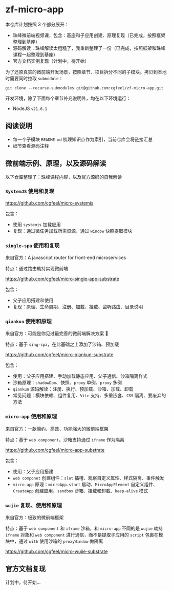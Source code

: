 # zf-micro-app

本仓库计划按照 3 个部分展开：

- 珠峰微前端视频课，包含：基座和子应用创建、原理复现（已完成，按照框架整理到基座）
- 源码解读：珠峰解读太粗糙了，我重新整理了一份（已完成，按照框架和珠峰课程一起整理到基座）
- 官方文档实例复现（计划中，待开始）

为了还原真实的微前端开发场景，按照章节、项目拆分不同的子模块。拷贝到本地时需要同时拉取 `submodule`：

```
git clone --recurse-submodules git@github.com:cgfeel/zf-micro-app.git
```

开发环境，除了下面每个章节补充说明外，均在以下环境运行：

- NodeJS `v21.6.1`

## 阅读说明

- 每一个子模块 `README.md` 梳理知识点作为索引，当前仓库会将链接汇总
- 细节查看源码注释

## 微前端示例、原理，以及源码解读

以下仓库整理了：珠峰课程内容，以及官方源码的自我解读

### `SystemJS` 使用和复现

https://github.com/cgfeel/micro-systemjs

包含：

- 使用 `systemjs` 加载应用
- 复现：通过微任务加载所需资源，通过 `window` 快照提取模块

### `single-spa` 使用和复现

来自官方：A javascript router for front-end microservices

特点：通过路由劫持实现微前端

https://github.com/cgfeel/micro-single-app-substrate

包含：

- 父子应用搭建和使用
- 复现：原理、生命周期、注册、加载、挂载、监听路由、目录说明

### `qiankun` 使用和原理

来自官方：可能是你见过最完善的微前端解决方案 🧐

特点：基于 `sing-spa`，在此基础之上添加了沙箱、预加载

https://github.com/cgfeel/micro-qiankun-substrate

包含：

- 使用：父子应用搭建、手动加载静态应用、父子通信、沙箱隔离样式
- 沙箱原理：`shadowDom`、快照、`proxy` 单例、`proxy` 多例
- `qiankun` 源码解读：注册、执行、预加载、沙箱、加载、卸载
- 常见问题：模块依赖、组件复用、`Vite` 支持、多重嵌套、`CSS` 隔离、要废弃的方法

### `micro-app` 使用和原理

来自官方：一款简约、高效、功能强大的微前端框架

特点：基于 `web component`，沙箱支持通过 `iframe` 作为隔离

https://github.com/cgfeel/micro-app-substrate

包含：

- 使用：父子应用搭建
- `web componet` 创建组件：`slot` 插槽、观察自定义属性、样式隔离、事件触发
- `micro-app` 原理：`microApp.start` 启动、`MicroAppElement` 自定义组件、`CreateApp` 创建应用、`sandbox` 沙箱、挂载和卸载、`keep-alive` 模式

### `wujie` 复现、使用和原理

来自官方：极致的微前端框架

特点：基于 `web component` 和 `iframe` 沙箱，和 `micro-app` 不同的是 `wujie` 劫持 `iframe` 对象和 `web component` 进行通信，而不是提取子应用的 `script` 包裹在模块中，通过 `with` 使用沙箱的 `proxyWindow` 做隔离

https://github.com/cgfeel/micro-wujie-substrate

## 官方文档复现

计划中，待开始...
